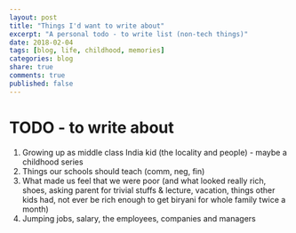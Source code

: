 ```yaml
---
layout: post
title: "Things I'd want to write about"
excerpt: "A personal todo - to write list (non-tech things)"
date: 2018-02-04
tags: [blog, life, childhood, memories]
categories: blog
share: true
comments: true
published: false
---
```


# TODO - to write about

1. Growing up as middle class India kid (the locality and people) - maybe a childhood series
2. Things our schools should teach (comm, neg, fin)
3. What made us feel that we were poor (and what looked really rich, shoes, asking parent for trivial stuffs & lecture, vacation, things other kids had, not ever be rich enough to get biryani for whole family twice a month)
4. Jumping jobs, salary, the employees, companies and managers